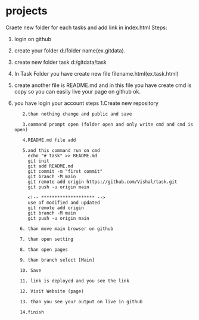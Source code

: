 # projects

Craete new folder for each tasks and add link in index.html
Steps:
1. login on github

2. create your folder d:/folder name(ex.gitdata).

3. create new folder task d:/gitdata/task

4. In Task Folder you have create new file filename.html(ex.task.html) 

5. create another file is README.md and in this file you have create cmd is copy  so you can easily live your page on github ok.

6. you have login your account
    steps 1.Create new repository

          2.than nothing change and public and save

          3.command prompt open (folder open and only write cmd and cmd is open)

          4.README.md file add

          5.and this command run on cmd
            echo "# task" >> README.md
            git init
            git add README.md
            git commit -m "first commit"
            git branch -M main
            git remote add origin https://github.com/Vishal/task.git
            git push -u origin main

            <!-- ******************** -->
            use of modified and updated
            git remote add origin 
            git branch -M main
            git push -u origin main

         6. than move main browser on github

         7. than open setting

         8. than open pages

         9. than branch select [Main]

         10. Save

         11. link is deployed and you see the link

         12. Visit Website (page)

         13. than you see your output on live in github

         14.finish